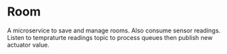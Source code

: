 # Room

A microservice to save and manage rooms. Also consume sensor readings.
Listen to tempraturte readings topic to process queues then publish new actuator value.
